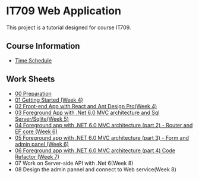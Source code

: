 # IT709 Web Application

This project is a tutorial designed for course IT709.

## Course Information

- [Time Schedule](TIMESCHEDULE.md)

## Work Sheets

- [00 Preparation](docs/Tutorials/00_preparation.md)
- [01 Getting Started (Week 4)](docs/Tutorials/01_getting_started.md)
- [02 Front-end App with React and Ant Design Pro(Week 4)](docs/Tutorials/02_frontend_with_react_antd_pro.md)
- [03 Foreground App with .Net 6.0 MVC architecture and Sql Server/Sqlite(Week 5)](docs/Tutorials/03_foreground_app_with_net_6_mvc_architecture_and_sql_server_sqlite.md)
- [04 Foreground app with .NET 6.0 MVC architecture (part 2) - Router and EF core (Week 6)](docs/Tutorials/04_foreground_app_with_net_6_mvc_architecture_router_ef_core.md)
- [05 Foreground app with .NET 6.0 MVC architecture (part 3) - Form and admin panel (Week 6)](docs/Tutorials/05_foreground_app_with_net_6_mvc_architecture_form.md)
- [06 Foreground app with .NET 6.0 MVC architecture (part 4) Code Refactor (Week 7)](docs/Tutorials/06_foreground_app_with_net_6_mvc_architecture_code_refactor.md)
- 07 Work on Server-side API with .Net 6(Week 8)
- 08 Design the admin pannel and connect to Web service(Week 8)
